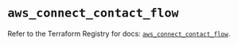 # `aws_connect_contact_flow`

Refer to the Terraform Registry for docs: [`aws_connect_contact_flow`](https://registry.terraform.io/providers/hashicorp/aws/5.89.0/docs/resources/connect_contact_flow).
